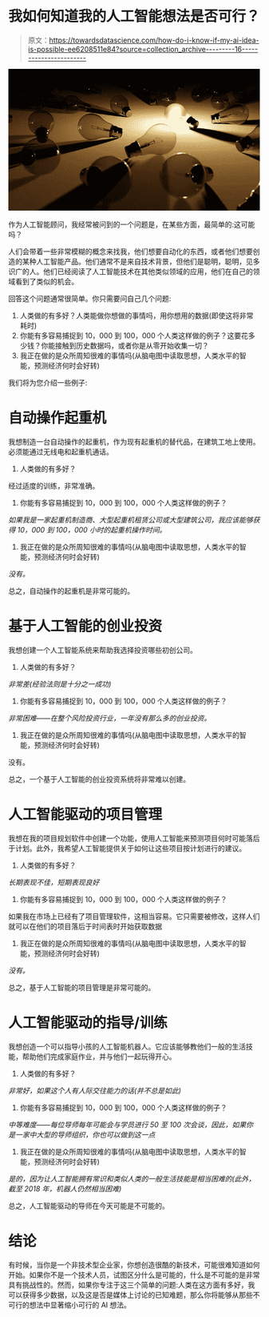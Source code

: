 # 我如何知道我的人工智能想法是否可行？

> 原文：<https://towardsdatascience.com/how-do-i-know-if-my-ai-idea-is-possible-ee6208511e84?source=collection_archive---------16----------------------->

![](img/5150b09cdee90dbdacc9039e477bbfb2.png)

作为人工智能顾问，我经常被问到的一个问题是，在某些方面，最简单的:这可能吗？

人们会带着一些非常模糊的概念来找我，他们想要自动化的东西，或者他们想要创造的某种人工智能产品。他们通常不是来自技术背景，但他们是聪明，聪明，见多识广的人。他们已经阅读了人工智能技术在其他类似领域的应用，他们在自己的领域看到了类似的机会。

回答这个问题通常很简单。你只需要问自己几个问题:

1.  人类做的有多好？人类能做你想做的事情吗，用你想用的数据(即使这将非常耗时)
2.  你能有多容易捕捉到 10，000 到 100，000 个人类这样做的例子？这要花多少钱？你能接触到历史数据吗，或者你是从零开始收集一切？
3.  我正在做的是众所周知很难的事情吗(从脑电图中读取思想，人类水平的智能，预测经济何时会好转)

我们将为您介绍一些例子:

# 自动操作起重机

我想制造一台自动操作的起重机，作为现有起重机的替代品，在建筑工地上使用。必须能通过无线电和起重机通话。

1.  人类做的有多好？

经过适度的训练，非常准确。

1.  你能有多容易捕捉到 10，000 到 100，000 个人类这样做的例子？

*如果我是一家起重机制造商、大型起重机租赁公司或大型建筑公司，我应该能够获得 10，000 到 100，000 小时的起重机操作时间。*

1.  我正在做的是众所周知很难的事情吗(从脑电图中读取思想，人类水平的智能，预测经济何时会好转)

*没有。*

总之，自动操作的起重机是非常可能的。

# 基于人工智能的创业投资

我想创建一个人工智能系统来帮助我选择投资哪些初创公司。

1.  人类做的有多好？

*非常差(经验法则是十分之一成功)*

1.  你能有多容易捕捉到 10，000 到 100，000 个人类这样做的例子？

*非常困难——在整个风险投资行业，一年没有那么多的创业投资。*

1.  我正在做的是众所周知很难的事情吗(从脑电图中读取思想，人类水平的智能，预测经济何时会好转)

没有。

总之，一个基于人工智能的创业投资系统将非常难以创建。

# 人工智能驱动的项目管理

我想在我的项目规划软件中创建一个功能，使用人工智能来预测项目何时可能落后于计划。此外，我希望人工智能提供关于如何让这些项目按计划进行的建议。

1.  人类做的有多好？

*长期表现不佳，短期表现良好*

1.  你能有多容易捕捉到 10，000 到 100，000 个人类这样做的例子？

如果我在市场上已经有了项目管理软件，这相当容易。它只需要被修改，这样人们就可以在他们的项目落后于时间表时开始获取数据

1.  我正在做的是众所周知很难的事情吗(从脑电图中读取思想，人类水平的智能，预测经济何时会好转)

*没有。*

总之，基于人工智能的项目管理是非常可能的。

# 人工智能驱动的指导/训练

我想创造一个可以指导小孩的人工智能机器人。它应该能够教他们一般的生活技能，帮助他们完成家庭作业，并与他们一起玩得开心。

1.  人类做的有多好？

*非常好，如果这个人有人际交往能力的话(并不总是如此)*

1.  你能有多容易捕捉到 10，000 到 100，000 个人类这样做的例子？

*中等难度——每位导师每年可能会与学员进行 50 至 100 次会谈，因此，如果你是一家中大型的导师组织，你也可以做到这一点*

1.  我正在做的是众所周知很难的事情吗(从脑电图中读取思想，人类水平的智能，预测经济何时会好转)

*是的，因为让人工智能拥有常识和类似人类的一般生活技能是相当困难的(此外，截至 2018 年，机器人仍然相当困难)*

总之，人工智能驱动的导师在今天可能是不可能的。

# 结论

有时候，当你是一个非技术型企业家，你想创造很酷的新技术，可能很难知道如何开始。如果你不是一个技术人员，试图区分什么是可能的，什么是不可能的是非常具有挑战性的。然而，如果你专注于这三个简单的问题:人类在这方面有多好，我可以获得多少数据，以及这是否是媒体上讨论的已知难题，那么你将能够从那些不可行的想法中显著缩小可行的 AI 想法。